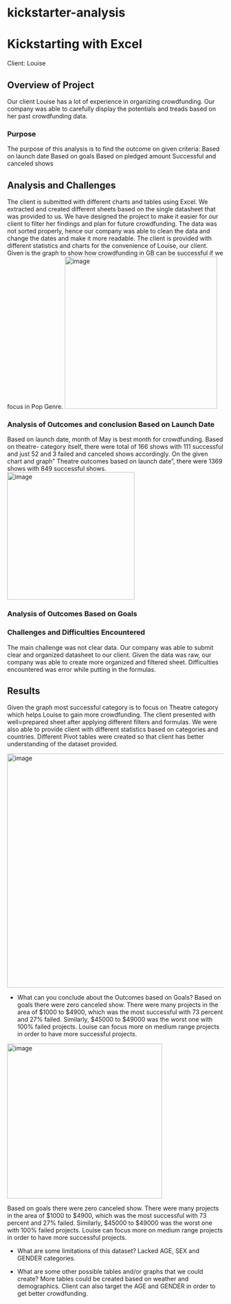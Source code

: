 # kickstarter-analysis
# Kickstarting with Excel
Client: Louise


## Overview of Project
Our client Louise has a lot of experience in organizing crowdfunding. Our company was able to carefully display the potentials and treads based on her past crowdfunding data. 

### Purpose
The purpose of this analysis is to find the outcome on given criteria:
Based on launch date
Based on goals
Based on pledged amount
Successful and canceled shows 

## Analysis and Challenges 
The client is submitted with different charts and tables using Excel. We extracted and created different sheets based on the single datasheet that was provided to us. We have designed the project to make it easier for our client to filter her findings and plan for future crowdfunding. 
The data was not sorted properly, hence our company was able to clean the data and change the dates and make it more readable. The client is provided with different statistics and charts for the convenience of Louise, our client. Given is the graph to show how crowdfunding in GB can be successful if we focus in Pop Genre. 
<img width="354" alt="image" src="https://user-images.githubusercontent.com/91306158/139375803-418faecc-a1fb-4854-89de-ba55540cd994.png">

 

### Analysis of Outcomes and conclusion Based on Launch Date
Based on launch date, month of May is best month for crowdfunding. Based on theatre- category itself, there were total of 166 shows with 111 successful and just 52 and 3 failed and canceled shows accordingly. On the given chart and graph” Theatre outcomes based on launch date”, there were 1369 shows with 849 successful shows.
<img width="296" alt="image" src="https://user-images.githubusercontent.com/91306158/139375834-d390b387-f821-405e-a5b2-28a0f3db350b.png">

  

### Analysis of Outcomes Based on Goals

### Challenges and Difficulties Encountered
The main challenge was not clear data. Our company was able to submit clear and organized datasheet to our client. Given the data was raw, our company was able to create more organized and filtered sheet. Difficulties encountered was error while putting in the formulas. 
## Results
Given the graph most successful category is to focus on Theatre category which helps Louise to gain more crowdfunding. The client presented with well=prepared sheet after applying different filters and formulas. We were also able to provide client with different statistics based on categories and countries. Different Pivot tables were created so that client has better understanding of the dataset provided. 
 
<img width="544" alt="image" src="https://user-images.githubusercontent.com/91306158/139375983-4771f871-feb5-4a29-892e-5b631804362e.png">


- What can you conclude about the Outcomes based on Goals?
Based on goals there were zero canceled show. There were many projects in the area of $1000 to $4900, which was the most successful with 73 percent and 27% failed. Similarly, $45000 to $49000 was the worst one with 100% failed projects. Louise can focus more on medium range projects in order to have more successful projects.
<img width="360" alt="image" src="https://user-images.githubusercontent.com/91306158/139375879-d3a1631b-a12b-4700-bf70-d84d274cfcb2.png">

Based on goals there were zero canceled show. There were many projects in the area of $1000 to $4900, which was the most successful with 73 percent and 27% failed. Similarly, $45000 to $49000 was the worst one with 100% failed projects. Louise can focus more on medium range projects in order to have more successful projects.
 
- What are some limitations of this dataset?
Lacked AGE, SEX and GENDER categories. 

- What are some other possible tables and/or graphs that we could create?
More tables could be created based on weather and demographics. Client can also target the AGE and GENDER in order to get better crowdfunding. 
